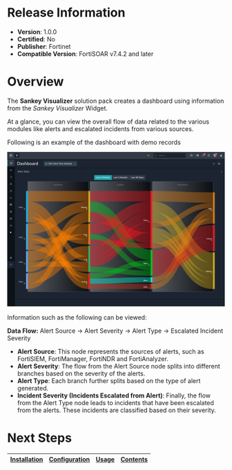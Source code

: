 # Release Information

* **Version**: 1.0.0
* **Certified**: No
* **Publisher**: Fortinet
* **Compatible Version**: FortiSOAR v7.4.2 and later

# Overview

The **Sankey Visualizer** solution pack creates a dashboard using information from the *Sankey Visualizer* Widget. 

At a glance, you can view the overall flow of data related to the various modules like alerts and escalated incidents from various sources. 

Following is an example of the dashboard with demo records

![SOC Alert Flow (Sankey) Dashboard](./docs/res/soc_overview_sankey_dashboard.png)

Information such as the following can be viewed:

**Data Flow:** Alert Source -> Alert Severity -> Alert Type -> Escalated Incident Severity

- **Alert Source**: This node represents the sources of alerts, such as FortiSIEM, FortiManager, FortiNDR and FortiAnalyzer.
- **Alert Severity**: The flow from the Alert Source node splits into different branches based on the severity of the alerts. 
- **Alert Type**: Each branch further splits based on the type of alert generated.
- **Incident Severity (Incidents Escalated from Alert)**: Finally, the flow from the Alert Type node leads to incidents that have been escalated from the alerts. These incidents are classified based on their severity.


# Next Steps

| [Installation](./docs/setup.md#installation) | [Configuration](./docs/setup.md#configuration) | [Usage](./docs/usage.md) | [Contents](./docs/contents.md) |
|----------------------------------------------|------------------------------------------------|--------------------------|--------------------------------|
